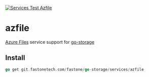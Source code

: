 [![Services Test Azfile](https://git.fastonetech.com/fastone/go-storage/actions/workflows/services-test-azfile.yml/badge.svg)](https://git.fastonetech.com/fastone/go-storage/actions/workflows/services-test-azfile.yml)

# azfile

[Azure Files](https://azure.microsoft.com/en-us/services/storage/files/) service support for [go-storage](https://git.fastonetech.com/fastone/go-storage)

## Install

```go
go get git.fastonetech.com/fastone/go-storage/services/azfile
```
